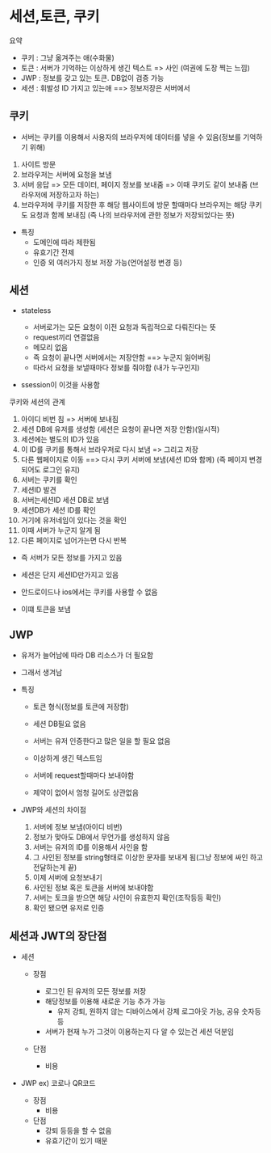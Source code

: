 # 세션,토큰, 쿠키

요약

- 쿠키 : 그냥 옮겨주는 애(수화물)
- 토큰 : 서버가 기억하는 이상하게 생긴 텍스트 => 사인 (여권에 도장 찍는 느낌)
- JWP : 정보를 갖고 있는 토큰. DB없이 검증 가능
- 세션 : 휘발성 ID 가지고 있는애 ==> 정보저장은 서버에서





## 쿠키

- 서버는 쿠키를 이용해서 사용자의 브라우저에 데이터를 넣을 수 있음(정보를 기억하기 위해)



1. 사이트 방문
2. 브라우저는 서버에 요청을 보냄
3. 서버 응답 => 모든 데이터, 페이지 정보를 보내줌 => 이때 쿠키도 같이 보내줌
   (브라우저에 저장하고자 하는)
4. 브라우저에 쿠키를 저장한 후 해당 웹사이트에 방문 할때마다 브라우저는 해당 쿠키도 요청과 함께 보내짐 (즉 나의 브라우저에 관한 정보가 저장되었다는 뜻)

- 특징
  - 도메인에 따라 제한됨
  - 유효기간 전제
  - 인증 외 여러가지 정보 저장 가능(언어설정 변경 등)



## 세션

- stateless
  - 서버로가는 모든 요청이 이전 요청과 독립적으로 다뤄진다는 뜻
  - request끼리 연결없음
  - 메모리 없음
  - 즉 요청이 끝나면 서버에서는 저장안함 ==> 누군지 잃어버림
  - 따라서 요청을 보낼때마다 정보를 줘야함 (내가 누구인지)



- ssession이 이것을 사용함



쿠키와 세션의 관계

1. 아이디 비번 침 => 서버에 보내짐
2. 세션 DB에 유저를 생성함 (세션은 요청이 끝나면 저장 안함)(일시적)
3. 세션에는 별도의 ID가 있음
4. 이 ID를 쿠키를 통해서 브라우저로 다시 보냄 => 그리고 저장
5. 다른 웹페이지로 이동 ==> 다시 쿠키 서버에 보냄(세션 ID와 함께) (즉 페이지 변경되어도 로그인 유지)
6. 서버는 쿠키를 확인
7. 세션ID 발견
8. 서버는세션ID 세션 DB로 보냄
9. 세션DB가 세션 ID를 확인
10. 거기에 유저네임이 있다는 것을 확인
11. 이때 서버가 누군지 알게 됨
12. 다른 페이지로 넘어가는면 다시 반복



- 즉 서버가 모든 정보를 가지고 있음
- 세션은 단지 세션ID만가지고 있음



- 안드로이드나 ios에서는 쿠키를 사용할 수 없음
- 이떄 토큰을 보냄



##  JWP

- 유저가 늘어남에 따라 DB 리소스가 더 필요함
- 그래서 생겨남



- 특징

  - 토큰 형식(정보를 토큰에 저장함)

  - 세션 DB필요 없음

  - 서버는 유저 인증한다고 많은 일을 할 필요 없음

  - 이상하게 생긴 텍스트임
  - 서버에 request할때마다 보내야함
  - 제약이 없어서 엄청 길어도 상관없음



- JWP와 세션의 차이점
  1. 서버에 정보 보냄(아이디 비번)
  2. 정보가 맞아도 DB에서 무언가를 생성하지 않음
  3. 서버는 유저의 ID를 이용해서 사인을 함
  4. 그 사인된 정보를 string형태로 이상한 문자를 보내게 됨(그냥 정보에 싸인 하고 전달하는게 끝)
  5. 이제 서버에 요청보내기
  6. 사인된 정보 혹은 토큰을 서버에 보내야함
  7. 서버는 토크을 받으면 해당 사인이 유효한지 확인(조작등등 확인)
  8. 확인 됐으면 유저로 인증





## 세션과 JWT의 장단점

- 세션

  - 장점
    - 로그인 된 유저의 모든 정보를 저장
    - 해당정보를 이용해 새로운 기능 추가 가능
      - 유저 강퇴, 원하지 않는 디바이스에서 강제 로그아웃 가능, 공유 숫자등등
    - 서버가 현재 누가 그것이 이용하는지 다 알 수 있는건 세션 덕분임

  - 단점
    - 비용



- JWP ex) 코로나 QR코드 
  - 장점
    - 비용
  - 단점
    - 강퇴 등등을 할 수 없음
    - 유효기간이 있기 때문



























